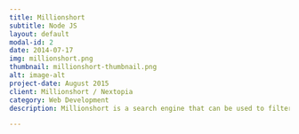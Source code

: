 ```yaml
---
title: Millionshort
subtitle: Node JS
layout: default
modal-id: 2
date: 2014-07-17
img: millionshort.png
thumbnail: millionshort-thumbnail.png
alt: image-alt
project-date: August 2015
client: Millionshort / Nextopia
category: Web Development
description: Millionshort is a search engine that can be used to filter out the top ranked domains from search results. While working on this project, Scott used a variety of Node JS and NoSQL tools including Sails JS, Jade, MongoDB, Redis, and various NPM modules. 

---
```

